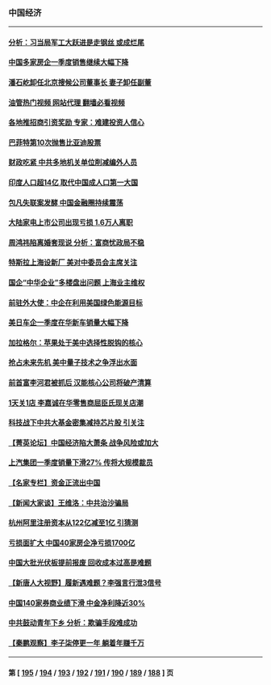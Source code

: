 ### 中国经济
---
#### [分析：习当局军工大跃进是走钢丝 或成烂尾](../../pages/ncid283/n13970620.md?04122045) 
#### [中国多家房企一季度销售继续大幅下降](../../pages/ncid283/n13970756.md?04122045) 
#### [潘石屹卸任北京搜候公司董事长 妻子卸任副董](../../pages/ncid283/n13970687.md?04122045) 
#### [油管热门视频 网站代理 翻墙必看视频](http://138.2.39.72:81/youtube.html?epic-marker?04122045)
#### [各地推招商引资奖励 专家：难建投资人信心](../../pages/ncid283/n13970371.md?04122045) 
#### [巴菲特第10次抛售比亚迪股票](../../pages/ncid283/n13970661.md?04122045) 
#### [财政吃紧 中共多地机关单位削减编外人员](../../pages/ncid283/n13970364.md?04122045) 
#### [印度人口超14亿 取代中国成人口第一大国](../../pages/ncid283/n13970434.md?04122045) 
#### [包凡失联案发酵 中国金融圈持续震荡](../../pages/ncid283/n13970306.md?04122045) 
#### [大陆家电上市公司出现亏损 1.6万人离职](../../pages/ncid283/n13970213.md?04122045) 
#### [周鸿祎陷离婚套现说 分析：富商忧政局不稳](../../pages/ncid283/n13970112.md?04122045) 
#### [特斯拉上海设新厂 美对中委员会主席关注](../../pages/ncid283/n13970120.md?04122045) 
#### [国企“中华企业”多楼盘出问题 上海业主维权](../../pages/ncid283/n13969760.md?04122045) 
#### [前驻外大使：中企在利用美国绿色能源目标](../../pages/ncid283/n13969863.md?04122045) 
#### [美日车企一季度在华新车销量大幅下降](../../pages/ncid283/n13969149.md?04122045) 
#### [加拉格尔：苹果处于美中选择性脱钩的核心](../../pages/ncid283/n13968602.md?04122045) 
#### [抢占未来先机 美中量子技术之争浮出水面](../../pages/ncid283/n13967804.md?04122045) 
#### [前首富李河君被抓后 汉能核心公司将破产清算](../../pages/ncid283/n13968422.md?04122045) 
#### [1天关1店 李嘉诚在华零售商屈臣氏现关店潮](../../pages/ncid283/n13968410.md?04122045) 
#### [科技战下中共大基金密集减持芯片股 引关注](../../pages/ncid283/n13967792.md?04122045) 
#### [【菁英论坛】中国经济陷大萧条 战争风险或加大](../../pages/ncid283/n13967749.md?04122045) 
#### [上汽集团一季度销量下滑27% 传将大规模裁员](../../pages/ncid283/n13967750.md?04122045) 
#### [【名家专栏】资金正流出中国](../../pages/ncid283/n13965018.md?04122045) 
#### [【新闻大家谈】王维洛：中共治沙骗局](../../pages/ncid283/n13967541.md?04122045) 
#### [杭州阿里注册资本从122亿减至1亿 引猜测](../../pages/ncid283/n13967393.md?04122045) 
#### [亏损面扩大 中国40家房企净亏损1700亿](../../pages/ncid283/n13966935.md?04122045) 
#### [中国大批光伏板提前报废 回收成本过高是难题](../../pages/ncid283/n13966896.md?04122045) 
#### [【新唐人大视野】履新遇难题？李强言行泄3信号](../../pages/ncid283/n13966869.md?04122045) 
#### [中国140家券商业绩下滑 中金净利降近30%](../../pages/ncid283/n13966879.md?04122045) 
#### [中共鼓动青年下乡 分析：欺骗手段难成功](../../pages/ncid283/n13966476.md?04122045) 
#### [【秦鹏观察】李子柒停更一年 躺着年赚千万](../../pages/ncid283/n13965961.md?04122045) 

---
#### 第 [ [195](./195.md?04122045) / [194](./194.md?04122045) / [193](./193.md?04122045) / [192](./192.md?04122045) / [191](./191.md?04122045) / [190](./190.md?04122045) / [189](./189.md?04122045) / [188](./188.md?04122045) ] 页
